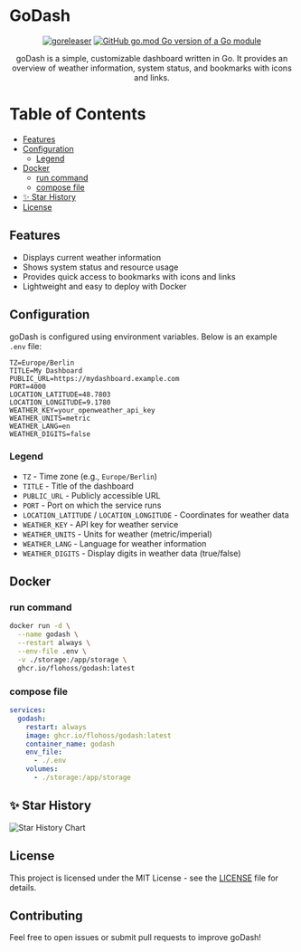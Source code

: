 # GoDash

<div align="center">

[![goreleaser](https://github.com/flohoss/godash/actions/workflows/release.yaml/badge.svg?branch=main)](https://github.com/flohoss/godash/actions/workflows/release.yaml)
[![GitHub go.mod Go version of a Go module](https://img.shields.io/github/go-mod/go-version/gomods/athens.svg)](https://github.com/flohoss/godash)

goDash is a simple, customizable dashboard written in Go. It provides an overview of weather information, system status, and bookmarks with icons and links.

</div>

# Table of Contents

- [Features](#features)
- [Configuration](#configuration)
  - [Legend](#legend)
- [Docker](#docker)
  - [run command](#run-command)
  - [compose file](#compose-file)
- [✨ Star History](#-star-history)
- [License](#license)

## Features
- Displays current weather information
- Shows system status and resource usage
- Provides quick access to bookmarks with icons and links
- Lightweight and easy to deploy with Docker

## Configuration

goDash is configured using environment variables. Below is an example `.env` file:

```
TZ=Europe/Berlin
TITLE=My Dashboard
PUBLIC_URL=https://mydashboard.example.com
PORT=4000
LOCATION_LATITUDE=48.7803
LOCATION_LONGITUDE=9.1780
WEATHER_KEY=your_openweather_api_key
WEATHER_UNITS=metric
WEATHER_LANG=en
WEATHER_DIGITS=false
```

### Legend
- `TZ` - Time zone (e.g., `Europe/Berlin`)
- `TITLE` - Title of the dashboard
- `PUBLIC_URL` - Publicly accessible URL
- `PORT` - Port on which the service runs
- `LOCATION_LATITUDE` / `LOCATION_LONGITUDE` - Coordinates for weather data
- `WEATHER_KEY` - API key for weather service
- `WEATHER_UNITS` - Units for weather (metric/imperial)
- `WEATHER_LANG` - Language for weather information
- `WEATHER_DIGITS` - Display digits in weather data (true/false)

## Docker

### run command

```sh
docker run -d \
  --name godash \
  --restart always \
  --env-file .env \
  -v ./storage:/app/storage \
  ghcr.io/flohoss/godash:latest
```

### compose file

```yaml
services:
  godash:
    restart: always
    image: ghcr.io/flohoss/godash:latest
    container_name: godash
    env_file:
      - ./.env
    volumes:
      - ./storage:/app/storage
```

## ✨ Star History

<picture>
  <source media="(prefers-color-scheme: dark)" srcset="https://api.star-history.com/svg?repos=flohoss/godash&type=Date&theme=dark" />
  <source media="(prefers-color-scheme: light)" srcset="https://api.star-history.com/svg?repos=flohoss/godash&type=Date" />
  <img alt="Star History Chart" src="https://api.star-history.com/svg?repos=flohoss/godash&type=Date" />
</picture>

## License
This project is licensed under the MIT License - see the [LICENSE](https://github.com/flohoss/godash/blob/main/LICENSE) file for details.

## Contributing
Feel free to open issues or submit pull requests to improve goDash!
